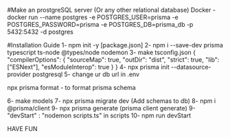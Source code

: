 #Make an prostgreSQL server (Or any other relational database)
Docker - docker run --name postgres -e POSTGRES_USER=prisma -e POSTGRES_PASSWORD=prisma -e POSTGRES_DB=prisma_db -p 5432:5432 -d postgres

#Installation Guide
1- npm init -y [package.json]
2- npm i --save-dev prisma typescript ts-node @types/node nodemon
3- make tsconfig.json
    {
    "compilerOptions": {
        "sourceMap": true,
        "outDir": "dist",
        "strict": true,
        "lib": ["ESNext"],
        "esModuleInterop": true
        }
    }
4- npx prisma init --datasource-provider postgresql
5- change ur db url in .env

npx prisma format - to format prisma schema

6- make models 
7- npx prisma migrate dev (Add schemas to db)
8- npm i @prisma/client
9- npx prisma generate (prisma client generate)
9- "devStart" : "nodemon scripts.ts" in scripts
10- npm run devStart 

HAVE FUN